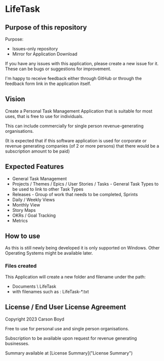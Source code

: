 # LifeTask

## Purpose of this repository
Purpose:
- Issues-only repository
- Mirror for Application Download

If you have any issues with this application, please create a new issue for it.
These can be bugs or suggestions for improvement.

I'm happy to receive feedback either through GitHub or through the feedback form link in the application itself.

## Vision
Create a Personal Task Management Application that is suitable for most uses, that is free to use for individuals.

This can include commercially for single person revenue-generating organisations.

(It is expected that if this software application is used for corporate or revenue generating companies (of 2 or more persons) that there would be a subscription amount to be paid)

## Expected Features

- General Task Management
- Projects / Themes / Epics / User Stories / Tasks - General Task Types to be used to link to other Task Types
- Releases - Group of work that needs to be completed, Sprints
- Daily / Weekly Views
- Monthly View
- Story Maps
- OKRs / Goal Tracking
- Metrics

## How to use

As this is still newly being developed it is only supported on Windows.
Other Operating Systems might be available later.

### Files created
This Application will create a new folder and filename under the path:

- Documents \ LifeTask
- with filenames such as : LifeTask-*.txt

## License / End User License Agreement
Copyright 2023 Carson Boyd

Free to use for personal use and single person organisations.

Subscription to be available upon request for revenue generating businesses.

Summary available at [License Summary]("License Summary")